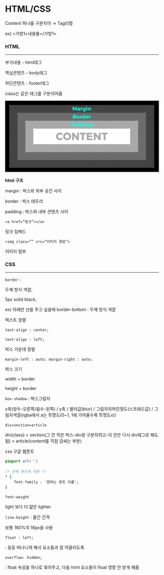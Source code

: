 # HTML/CSS

Content 하나를 구분지어 → Tag라함

ex) <가방1>내용물</가방1>

### HTML

---

부가내용 - html태그

핵심콘텐츠 - body태그

하단콘텐츠 - footer태그

class는 같은 태그를 구분지어줌



![html 구조.png](image/../../image/html%20구조.png)

**html 구조**

margin : 박스와 외부 공간 사이

border : 박스 테두리

padding : 박스와 내부 콘텐츠 사이



`<a href=”링크”></a>`

링크 임베드



`<img class=”” src=”이미지 경로”>`

이미지 첨부

### CSS

---

`border` : 

두께 방식 색깔;

5px solid black;

ex) 아래만 선을 주고 싶을때 border-bottom : 두께 방식 색깔


텍스트 정렬

`text-align : center;` 

`text-align : left;`

 

박스 가운데 정렬

`margin-left : auto;
 margin-right : auto;`


박스 크기

width + border

height + border


`box-shadow` : 박스그림자 

x축(양수-오른쪽/음수-왼쪽) / y축 / 블러값(blur) / 그림자의퍼진정도(스프레드값) / 그림자색깔(rgba에서 a는 투명도(0~1, 1에 가까울수록 투명도x)) 


`div=section=article`

div(class) > section(그 안 작은 박스-div랑 구분하려고-이 안은 다시 div태그로 해도 됨) > article(content를 직접 감싸는 부분) 


css 구글 웹폰트

```css
@import url('')

/* 전체 폰트에 적용 */
* {
	font-family : '원하는 폰트 이름';
}
```

`font-weight`

light 보다 더 얇은 lighter


`line-height` : 줄간 간격

보통 160%의 16px을 사용


`float : left;`

: 둥둥 떠나니게 해서 요소들과 잘 어울리도록


`overflow: hidden;`

: float 속성을 하나로 묶어주고, 다음 html 요소들이 float 영향 안 받게 해줌
